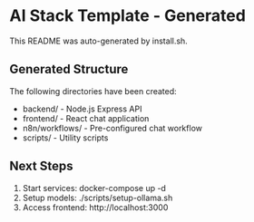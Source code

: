# AI Stack Template - Generated

This README was auto-generated by install.sh.

## Generated Structure

The following directories have been created:
- backend/ - Node.js Express API
- frontend/ - React chat application
- n8n/workflows/ - Pre-configured chat workflow
- scripts/ - Utility scripts

## Next Steps

1. Start services: docker-compose up -d
2. Setup models: ./scripts/setup-ollama.sh
3. Access frontend: http://localhost:3000
